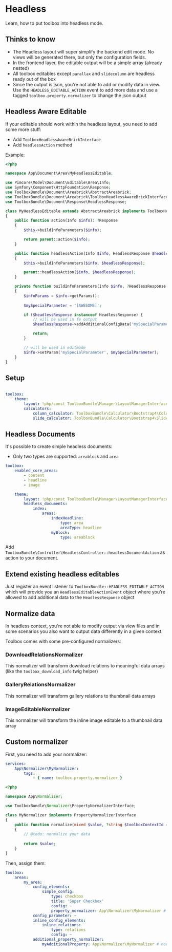 # Headless
Learn, how to put toolbox into headless mode.

## Thinks to know
- The Headless layout will super simplify the backend edit mode. No views will be generated there, but only the configuration fields.
- In the frontend layer, the editable output will be a simple array (already nested)
- All toolbox editables except `parallax` and `slidecolumn` are headless ready out of the box
- Since the output is json, you're not able to add or modify data in view. Use the `HEADLESS_EDITABLE_ACTION` event to add more data and use a tagged `toolbox.property.normalizer` to change the json output

## Headless Aware Editable
If your editable should work within the headless layout, you need to add some more stuff:

- Add `ToolboxHeadlessAwareBrickInterface`
- Add `headlessAction` method

Example:

```php
<?php

namespace App\Document\Area\MyHeadlessEditable;

use Pimcore\Model\Document\Editable\Area\Info;
use Symfony\Component\HttpFoundation\Response;
use ToolboxBundle\Document\Areabrick\AbstractAreabrick;
use ToolboxBundle\Document\Areabrick\ToolboxHeadlessAwareBrickInterface;
use ToolboxBundle\Document\Response\HeadlessResponse;

class MyHeadlessEditable extends AbstractAreabrick implements ToolboxHeadlessAwareBrickInterface
{
    public function action(Info $info): ?Response
    {
        $this->buildInfoParameters($info);

        return parent::action($info);
    }

    public function headlessAction(Info $info, HeadlessResponse $headlessResponse): void
    {
        $this->buildInfoParameters($info, $headlessResponse);

        parent::headlessAction($info, $headlessResponse);
    }

    private function buildInfoParameters(Info $info, ?HeadlessResponse $headlessResponse = null): void
    {
        $infoParams = $info->getParams();
        
        $mySpecialParameter = '[AWESOME]';

        if ($headlessResponse instanceof HeadlessResponse) {
            // will be used in fe output
            $headlessResponse->addAdditionalConfigData('mySpecialParameter', $mySpecialParameter);

            return;
        }

        // will be used in editmode
        $info->setParam('mySpecialParameter', $mySpecialParameter);
    }
}
```

## Setup

```yaml

toolbox:
    theme:
        layout: !php/const ToolboxBundle\Manager\LayoutManagerInterface::TOOLBOX_LAYOUT_HEADLESS
        calculators:
            column_calculator: ToolboxBundle\Calculator\Bootstrap4\ColumnCalculator # or your custom headless calculator
            slide_calculator: ToolboxBundle\Calculator\Bootstrap4\SlideColumnCalculator # or your custom headless calculator. slide columns aren't supported right now, so it doesn't matter which service you're using
```

## Headless Documents
It's possible to create simple headless documents:

- Only two types are supported: `areablock` and `area`

```yaml
toolbox:
    enabled_core_areas:
        - content
        - headline
        - image

    theme:
        layout: !php/const ToolboxBundle\Manager\LayoutManagerInterface::TOOLBOX_LAYOUT_HEADLESS
        headless_documents:
            index:
                areas:
                    indexHeadline:
                        type: area
                        areaType: headline
                    myBlock:
                        type: areablock
```

Add `ToolboxBundle\Controller\HeadlessController::headlessDocumentAction` as action to your document.

## Extend existing headless editables
Just register an event listener to `ToolboxBundle::HEADLESS_EDITABLE_ACTION` which will provide you an `HeadlessEditableActionEvent` object 
where you're allowed to add additional data to the `HeadlessResponse` object

## Normalize data
In headless context, you're not able to modify output via view files and in some scenarios you also want to output data differently in a given context.

Toolbox comes with some pre-configured normalizers:

### DownloadRelationsNormalizer
This normalizer will transform download relations to meaningful data arrays (like the `toolbox_download_info` twig helper)

### GalleryRelationsNormalizer
This normalizer will transform gallery relations to thumbnail data arrays

### ImageEditableNormalizer
This normalizer will transform the inline image editable to a thumbnail data array

## Custom normalizer
First, you need to add your normalizer:

```yaml
services:
    App\Normalizer\MyNormalizer:
        tags:
            - { name: toolbox.property.normalizer }
```

```php
<?php

namespace App\Normalizer;

use ToolboxBundle\Normalizer\PropertyNormalizerInterface;

class MyNormalizer implements PropertyNormalizerInterface
{
    public function normalize(mixed $value, ?string $toolboxContextId = null): mixed
    {
        // @todo: normalize your data
        
        return $value;
    }
}
```
Then, assign them:

```yaml
toolbox:
    areas:
        my_area:
            config_elements:
                simple_config:
                    type: checkbox
                    title: 'Super Checkbox'
                    config: ~
                    property_normalizer: App\Normalizer\MyNormalizer # normalize the config value
            config_parameter: ~
            inline_config_elements:
                inline_relations:
                    type: relations
                    config: ~
            additional_property_normalizer:
                myAdditionalProperty: App\Normalizer\MyNormalizer # normalize your config property, added in your "headlessAction() method
```
